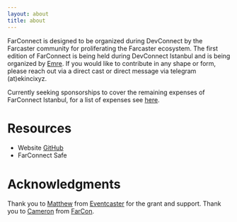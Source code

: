 ```yaml
---
layout: about
title: about
---
```


FarConnect is designed to be organized during DevConnect by the Farcaster community for proliferating the Farcaster ecosystem. The first edition of FarConnect is being held during DevConnect Istanbul and is being organized by [Emre](https://warpcast.com/ekinci.eth). If you would like to contribute in any shape or form, please reach out via a direct cast or direct message via telegram (at)ekincixyz.

Currently seeking sponsorships to cover the remaining expenses of FarConnect Istanbul, for a list of expenses see <a href="https://github.com/farconnect/farconnect.github.io/blob/master/expenses/istanbul.md" target="_blank">here</a>.

# Resources
- Website [GitHub](https://github.com/farconnect/farconnect.github.io)
- FarConnect Safe

# Acknowledgments
Thank you to [Matthew](https://warpcast.com/matthew) from [Eventcaster](https://eventcaster.xyz/) for the grant and support. Thank you to [Cameron](https://warpcast.com/cameron) from [FarCon](https://farcon.xyz/).
